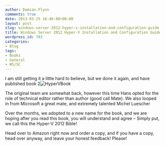 ```yaml
---
author: Damian.Flynn
comments: true
date: 2013-03-25 16:46:00+00:00
layout: post
slug: windows-server-2012-hyper-v-installation-and-configuration-guide
title: Windows Server 2012 Hyper-V Installation and Configuration Guide
wordpress_id: 783
categories:
- Blog
tags:
- Books
- General
- WS/SC
---
```


I am still getting it a little hard to believe, but we done it again, and have published book 2![![HyperVBook](/Media/2014/08/HyperVBook-239x300.jpg)](/Media/2014/08/HyperVBook.jpg)

The original team are somewhat back, however this time Hans opted for the role of technical editor rather than author (good call Mate). We also looped in from Microsoft a great mate, and extremely talented Michel Luescher

Over the months, we adopted to a new name for the book, and we are hoping after you read this book, you will understand and agree – Simply put, we call this the Hyper-V 2012 Bible!

Head over to Amazon right now and order a copy, and if you have a copy, head over anyway, and leave your honest feedback! Please!
